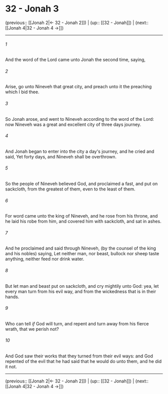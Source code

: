 # 32 - Jonah 3

(previous:: [[Jonah 2|← 32 - Jonah 2]]) | (up:: [[32 - Jonah]]) | (next:: [[Jonah 4|32 - Jonah 4 →]])

***


###### 1 
And the word of the Lord came unto Jonah the second time, saying, 

###### 2 
Arise, go unto Nineveh that great city, and preach unto it the preaching which I bid thee. 

###### 3 
So Jonah arose, and went to Nineveh according to the word of the Lord: now Nineveh was a great and excellent city of three days journey. 

###### 4 
And Jonah began to enter into the city a day's journey, and he cried and said, Yet forty days, and Nineveh shall be overthrown. 

###### 5 
So the people of Nineveh believed God, and proclaimed a fast, and put on sackcloth, from the greatest of them, even to the least of them. 

###### 6 
For word came unto the king of Nineveh, and he rose from his throne, and he laid his robe from him, and covered him with sackcloth, and sat in ashes. 

###### 7 
And he proclaimed and said through Nineveh, (by the counsel of the king and his nobles) saying, Let neither man, nor beast, bullock nor sheep taste anything, neither feed nor drink water. 

###### 8 
But let man and beast put on sackcloth, and cry mightily unto God: yea, let every man turn from his evil way, and from the wickedness that is in their hands. 

###### 9 
Who can tell _if_ God will turn, and repent and turn away from his fierce wrath, that we perish not? 

###### 10 
And God saw their works that they turned from their evil ways: and God repented of the evil that he had said that he would do unto them, and he did it not.

***

(previous:: [[Jonah 2|← 32 - Jonah 2]]) | (up:: [[32 - Jonah]]) | (next:: [[Jonah 4|32 - Jonah 4 →]])
